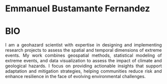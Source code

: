 # Emmanuel Bustamante Fernandez

# BIO
<p align="justify"> I am a geohazard scientist with expertise in designing and implementing research projects to assess the spatial and temporal dimensions of extreme events. My work combines geospatial methods, statistical modeling of extreme events, and data visualization to assess the impact of climate and geological hazards. I focus on providing actionable insights that support adaptation and mitigation strategies, helping communities reduce risk and enhance resilience in the face of evolving environmental challenges.
 </p>
